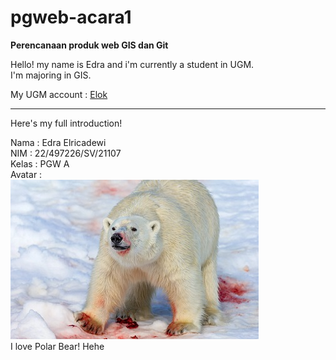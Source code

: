 # pgweb-acara1
**Perencanaan produk web GIS dan Git**  

Hello! my name is Edra and i'm currently a student in UGM.  
I'm majoring in GIS.

My UGM account : [Elok](https://elok.ugm.ac.id/login/index.php)
___
Here's my full introduction!   

Nama : Edra Elricadewi  
NIM : 22/497226/SV/21107  
Kelas : PGW A  
Avatar :     
![Avatar](image-1.png)  
I love Polar Bear! Hehe
